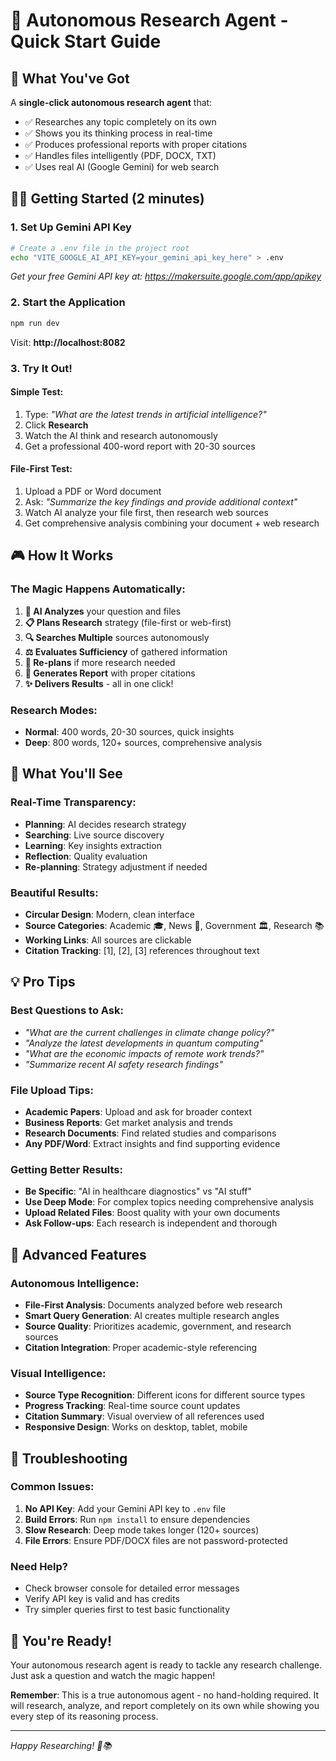 # 🚀 Autonomous Research Agent - Quick Start Guide

## 🎯 What You've Got

A **single-click autonomous research agent** that:

- ✅ Researches any topic completely on its own
- ✅ Shows you its thinking process in real-time
- ✅ Produces professional reports with proper citations
- ✅ Handles files intelligently (PDF, DOCX, TXT)
- ✅ Uses real AI (Google Gemini) for web search

## 🏃‍♂️ Getting Started (2 minutes)

### 1. **Set Up Gemini API Key**

```bash
# Create a .env file in the project root
echo "VITE_GOOGLE_AI_API_KEY=your_gemini_api_key_here" > .env
```

_Get your free Gemini API key at: https://makersuite.google.com/app/apikey_

### 2. **Start the Application**

```bash
npm run dev
```

Visit: **http://localhost:8082**

### 3. **Try It Out!**

#### Simple Test:

1. Type: _"What are the latest trends in artificial intelligence?"_
2. Click **Research**
3. Watch the AI think and research autonomously
4. Get a professional 400-word report with 20-30 sources

#### File-First Test:

1. Upload a PDF or Word document
2. Ask: _"Summarize the key findings and provide additional context"_
3. Watch AI analyze your file first, then research web sources
4. Get comprehensive analysis combining your document + web research

## 🎮 How It Works

### The Magic Happens Automatically:

1. **🧠 AI Analyzes** your question and files
2. **📋 Plans Research** strategy (file-first or web-first)
3. **🔍 Searches Multiple** sources autonomously
4. **⚖️ Evaluates Sufficiency** of gathered information
5. **🔄 Re-plans** if more research needed
6. **📝 Generates Report** with proper citations
7. **✨ Delivers Results** - all in one click!

### Research Modes:

- **Normal**: 400 words, 20-30 sources, quick insights
- **Deep**: 800 words, 120+ sources, comprehensive analysis

## 👀 What You'll See

### Real-Time Transparency:

- **Planning**: AI decides research strategy
- **Searching**: Live source discovery
- **Learning**: Key insights extraction
- **Reflection**: Quality evaluation
- **Re-planning**: Strategy adjustment if needed

### Beautiful Results:

- **Circular Design**: Modern, clean interface
- **Source Categories**: Academic 🎓, News 📰, Government 🏛️, Research 📚
- **Working Links**: All sources are clickable
- **Citation Tracking**: [1], [2], [3] references throughout text

## 💡 Pro Tips

### Best Questions to Ask:

- _"What are the current challenges in climate change policy?"_
- _"Analyze the latest developments in quantum computing"_
- _"What are the economic impacts of remote work trends?"_
- _"Summarize recent AI safety research findings"_

### File Upload Tips:

- **Academic Papers**: Upload and ask for broader context
- **Business Reports**: Get market analysis and trends
- **Research Documents**: Find related studies and comparisons
- **Any PDF/Word**: Extract insights and find supporting evidence

### Getting Better Results:

- **Be Specific**: "AI in healthcare diagnostics" vs "AI stuff"
- **Use Deep Mode**: For complex topics needing comprehensive analysis
- **Upload Related Files**: Boost quality with your own documents
- **Ask Follow-ups**: Each research is independent and thorough

## 🔧 Advanced Features

### Autonomous Intelligence:

- **File-First Analysis**: Documents analyzed before web research
- **Smart Query Generation**: AI creates multiple research angles
- **Source Quality**: Prioritizes academic, government, and research sources
- **Citation Integration**: Proper academic-style referencing

### Visual Intelligence:

- **Source Type Recognition**: Different icons for different source types
- **Progress Tracking**: Real-time source count updates
- **Citation Summary**: Visual overview of all references used
- **Responsive Design**: Works on desktop, tablet, mobile

## 🚨 Troubleshooting

### Common Issues:

1. **No API Key**: Add your Gemini API key to `.env` file
2. **Build Errors**: Run `npm install` to ensure dependencies
3. **Slow Research**: Deep mode takes longer (120+ sources)
4. **File Errors**: Ensure PDF/DOCX files are not password-protected

### Need Help?

- Check browser console for detailed error messages
- Verify API key is valid and has credits
- Try simpler queries first to test basic functionality

## 🎉 You're Ready!

Your autonomous research agent is ready to tackle any research challenge. Just ask a question and watch the magic happen!

**Remember**: This is a true autonomous agent - no hand-holding required. It will research, analyze, and report completely on its own while showing you every step of its reasoning process.

---

_Happy Researching! 🤖📚_
